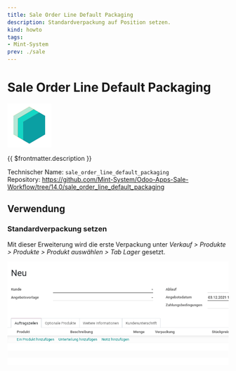 ```yaml
---
title: Sale Order Line Default Packaging
description: Standardverpackung auf Position setzen.
kind: howto
tags:
- Mint-System
prev: ./sale
---
```

# Sale Order Line Default Packaging
![icon_oms_box](attachments/icons_odoo_mint_system.png)

{{ $frontmatter.description }}

Technischer Name: `sale_order_line_default_packaging`\
Repository: <https://github.com/Mint-System/Odoo-Apps-Sale-Workflow/tree/14.0/sale_order_line_default_packaging>

## Verwendung

### Standardverpackung setzen

Mit dieser Erweiterung wird die erste Verpackung unter *Verkauf > Produkte > Produkte > Produkt auswählen > Tab	Lager* gesetzt.

![Sale Order Line Default Packaging](attachments/Sale%20Order%20Line%20Default%20Packaging.gif)
